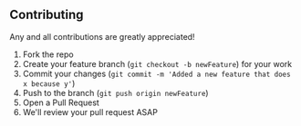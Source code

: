 ## Contributing

Any and all contributions are greatly appreciated!

1. Fork the repo
2. Create your feature branch (`git checkout -b newFeature`) for your work
3. Commit your changes (`git commit -m 'Added a new feature that does x because y'`)
4. Push to the branch (`git push origin newFeature`)
5. Open a Pull Request
6. We'll review your pull request ASAP
